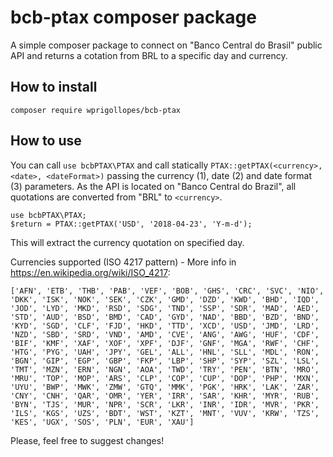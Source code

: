 # bcb-ptax composer package

A simple composer package to connect on "Banco Central do Brasil" public API and returns a cotation from BRL to a specific day and currency.

How to install
--------------

```
composer require wprigollopes/bcb-ptax
```

How to use
----------

You can call `use bcbPTAX\PTAX` and call statically `PTAX::getPTAX(<currency>, <date>, <dateFormat>)` passing the currency (1), date (2) and date format (3) parameters. As the API is located on "Banco Central do Brazil", all quotations are converted from "BRL" to `<currency>`.

```
use bcbPTAX\PTAX;
$return = PTAX::getPTAX('USD', '2018-04-23', 'Y-m-d');
```

This will extract the currency quotation on specified day.

Currencies supported (ISO 4217 pattern) - More info in https://en.wikipedia.org/wiki/ISO_4217: 

`['AFN', 'ETB', 'THB', 'PAB', 'VEF', 'BOB', 'GHS', 'CRC', 'SVC', 'NIO', 'DKK', 'ISK', 'NOK', 'SEK', 'CZK', 'GMD', 'DZD', 'KWD', 'BHD', 'IQD', 'JOD', 'LYD', 'MKD', 'RSD', 'SDG', 'TND', 'SSP', 'SDR', 'MAD', 'AED', 'STD', 'AUD', 'BSD', 'BMD', 'CAD', 'GYD', 'NAD', 'BBD', 'BZD', 'BND', 'KYD', 'SGD', 'CLF', 'FJD', 'HKD', 'TTD', 'XCD', 'USD', 'JMD', 'LRD', 'NZD', 'SBD', 'SRD', 'VND', 'AMD', 'CVE', 'ANG', 'AWG', 'HUF', 'CDF', 'BIF', 'KMF', 'XAF', 'XOF', 'XPF', 'DJF', 'GNF', 'MGA', 'RWF', 'CHF', 'HTG', 'PYG', 'UAH', 'JPY', 'GEL', 'ALL', 'HNL', 'SLL', 'MDL', 'RON', 'BGN', 'GIP', 'EGP', 'GBP', 'FKP', 'LBP', 'SHP', 'SYP', 'SZL', 'LSL', 'TMT', 'MZN', 'ERN', 'NGN', 'AOA', 'TWD', 'TRY', 'PEN', 'BTN', 'MRO', 'MRU', 'TOP', 'MOP', 'ARS', 'CLP', 'COP', 'CUP', 'DOP', 'PHP', 'MXN', 'UYU', 'BWP', 'MWK', 'ZMW', 'GTQ', 'MMK', 'PGK', 'HRK', 'LAK', 'ZAR', 'CNY', 'CNH', 'QAR', 'OMR', 'YER', 'IRR', 'SAR', 'KHR', 'MYR', 'RUB', 'BYN', 'TJS', 'MUR', 'NPR', 'SCR', 'LKR', 'INR', 'IDR', 'MVR', 'PKR', 'ILS', 'KGS', 'UZS', 'BDT', 'WST', 'KZT', 'MNT', 'VUV', 'KRW', 'TZS', 'KES', 'UGX', 'SOS', 'PLN', 'EUR', 'XAU']`

Please, feel free to suggest changes!
